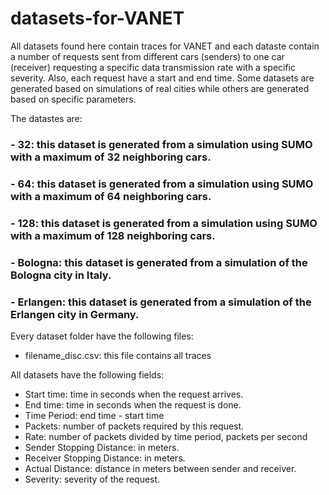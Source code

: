 # datasets-for-VANET
All datasets found here contain traces for VANET and each dataste contain a number of requests sent from different cars (senders) to one car (receiver) requesting a specific data transmission rate with a specific severity. Also, each request have a start and end time. Some datasets are generated based on simulations of real cities while others are generated based on specific parameters.

The datastes are:

### - 32: this dataset is generated from a simulation using SUMO with a maximum of 32 neighboring cars.
### - 64: this dataset is generated from a simulation using SUMO with a maximum of 64 neighboring cars.
### - 128: this dataset is generated from a simulation using SUMO with a maximum of 128 neighboring cars.
### - Bologna: this dataset is generated from a simulation of the Bologna city in Italy.
### - Erlangen: this dataset is generated from a simulation of the Erlangen city in Germany.

Every dataset folder have the following files:

- filename_disc.csv: this file contains all traces


All datasets have the following fields:

- Start time: time in seconds when the request arrives.
- End time: time in seconds when the request is done.
- Time Period: end time - start time
- Packets: number of packets required by this request.
- Rate: number of packets divided by time period, packets per second
- Sender Stopping Distance: in meters.
- Receiver Stopping Distance: in meters.
- Actual Distance: distance in meters between sender and receiver.
- Severity: severity of the request.
